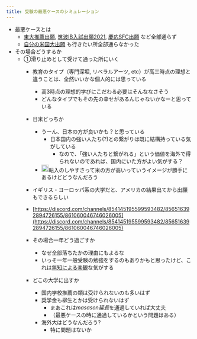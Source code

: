```yaml
---
title: 受験の最悪ケースのシミュレーション
---
```


* 最悪ケースとは
  * [東大推薦出願](%E6%9D%B1%E5%A4%A7%E6%8E%A8%E8%96%A6%E5%87%BA%E9%A1%98.md), [筑波IB入試出願2021](%E7%AD%91%E6%B3%A2IB%E5%85%A5%E8%A9%A6%E5%87%BA%E9%A1%982021.md), [慶応SFC出願](%E6%85%B6%E5%BF%9CSFC%E5%87%BA%E9%A1%98.md) など全部通らず
  * [自分の米国大出願](%E8%87%AA%E5%88%86%E3%81%AE%E7%B1%B3%E5%9B%BD%E5%A4%A7%E5%87%BA%E9%A1%98.md) も行きたい所全部通らなかった
* その場合どうするか
  * ①滑り止めとして受けて通った所にいく
    * 教育のタイプ（専門深堀, リベラルアーツ, etc）が高三時点の理想と違うことは、全然いいかな個人的には思っている
      
      * 高3時点の理想的学びにこだわる必要はそんななさそう
      * どんなタイプでもその先の幸せがあるんじゃないかなーと思っている
    * 日米どっちか
      
      * うーん、日本の方が良いかも？と思っている
        * 日本国内の強い人たち(?)との繋がりは既に結構持っている気がしている
          * なので、「強い人たちと繋がれる」という価値を海外で得られないのであれば、国内にいた方がよい気がする？
      * <img src='https://scrapbox.io/api/pages/blu3mo-public/axokxi/icon' alt='axokxi.icon' height="19.5"/>転入のしやすさって米の方が高いっていうイメージが勝手にあるけどどうなんだろう
    * イギリス・ヨーロッパ系の大学だと、アメリカの結果出てから出願もできるらしい
    
    * [https://discord.com/channels/854145195599593482/856516392894726155/861060046746026005](https://discord.com/channels/854145195599593482/856516392894726155/861060046746026005)
    
    * その場合一年どう過ごすか
      
      * なぜ全部落ちたかの理由にもよるな
      * いっそ一年一般受験の勉強をするのもありかもと思ったけど、これは[無知による楽観](%E7%84%A1%E7%9F%A5%E3%81%AB%E3%82%88%E3%82%8B%E6%A5%BD%E8%A6%B3.md)な気がする
    * どこの大学に出すか
      
      * 国内学校推薦の類は受けられないのも多いはず
      * 奨学金も柳生とかは受けられないはず
        * まあこれは*masason延長*を通過していれば大丈夫
        * （最悪ケースの時に通過しているかという問題はある）
      * 海外大はどうなんだろう?
        * 特に問題はないか
